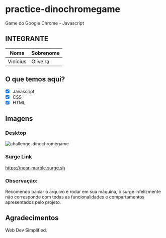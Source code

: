 # practice-dinochromegame
Game do Google Chrome - Javascript

## INTEGRANTE
Nome      | Sobrenome
--------- | ------
Vinícius  | Oliveira

## O que temos aqui?
- [x]  Javascript
- [x]  CSS
- [x]  HTML

## Imagens

### Desktop
![challenge-dinochromegame](https://user-images.githubusercontent.com/52759918/146467702-c80aeb67-c813-46af-b38a-5293222a526e.gif)

### Surge Link
https://near-marble.surge.sh

### Observação:
Recomendo baixar o arquivo e rodar em sua máquina, o surge infelizmente não corresponde com todas as funcionalidades e compartamentos apresentados pelo projeto.

## Agradecimentos
Web Dev Simplified.

